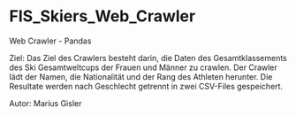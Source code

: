 # FIS_Skiers_Web_Crawler
Web Crawler - Pandas


Ziel: Das Ziel des Crawlers besteht darin, die Daten des Gesamtklassements des Ski Gesamtweltcups der Frauen und Männer zu crawlen.
Der Crawler lädt der Namen, die Nationalität und der Rang des Athleten herunter.
Die Resultate werden nach Geschlecht getrennt in zwei CSV-Files gespeichert.


Autor: Marius Gisler
